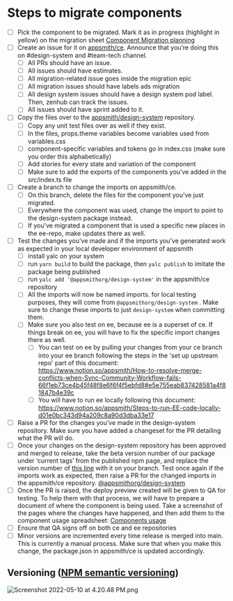 # Steps to migrate components

- [ ]  Pick the component to be migrated. Mark it as in progress (highlight in yellow) on the migration sheet [Component Migration planning](https://docs.google.com/spreadsheets/d/1pcIMvGwknhbjnG1yxKH2UnRIOPwW5lw_xiFxrJdb1E8/edit?usp=drivesdk)
- [ ]  Create an issue for it on [appsmith/ce](http://github.com/appsmithorg/appsmith). Announce that you’re doing this on #design-system and #team-tech channel.
    - [ ] All PRs should have an issue.
    - [ ] All issues should have estimates.
    - [ ] All migration-related issue goes inside the migration epic
    - [ ] All migration issues should have labels ads migration
    - [ ] All design system issues should have a design system pod label. Then, zenhub can track the issues.
    - [ ] All issues should have sprint added to it.
- [ ]  Copy the files over to the [appsmith/design-system](http://github.com/appsmithorg/design-system/) repository.
    - [ ]  Copy any unit test files over as well if they exist.
    - [ ]  In the files, props.theme variables become variables used from variables.css
    - [ ]  component-specific variables and tokens go in index.css (make sure you order this alphabetically)
    - [ ]  Add stories for every state and variation of the component
    - [ ]  Make sure to add the exports of the components you’ve added in the src/index.ts file
- [ ]  Create a branch to change the imports on appsmith/ce.
    - [ ]  On this branch, delete the files for the component you’ve just migrated.
    - [ ]  Everywhere the component was used, change the import to point to the design-system package instead.
    - [ ] If you've migrated a component that is used a specific new places in the ee-repo, make updates there as well.
- [ ]  Test the changes you’ve made and if the imports you’ve generated work as expected in your local developer environment of appsmith
    - [ ]  install yalc on your system
    - [ ]  run `yarn build` to build the package, then `yalc publish` to imitate the package being published
    - [ ]  run `yalc add '@appsmithorg/design-system'` in the appsmith/ce repository
    - [ ]  All the imports will now be named imports. for local testing purposes, they will come from `@appsmithorg/design-system` . Make sure to change these imports to just `design-system` when committing them.
    - [ ]  Make sure you also test on ee, because ee is a superset of ce. If things break on ee, you will have to fix the specific import changes there as well.
        - [ ]  You can test on ee by pulling your changes from your ce branch into your ee branch following the steps in the 'set up upstream repo' part of this document: https://www.notion.so/appsmith/How-to-resolve-merge-conflicts-when-Sync-Community-Workflow-fails-66f1eb73ce4b45f48f8e6f6f4f5ebfd8#e5e755eab837428581a4f81847b4e39c
        - [ ]  You will have to run ee locally following this document: https://www.notion.so/appsmith/Steps-to-run-EE-code-locally-d01e0bc343d94a209c8a90d3dba33e17
- [ ]  Raise a PR for the changes you’ve made in the design-system repository. Make sure you have added a changeset for the PR detailing what the PR will do.
- [ ]  Once your changes on the design-system repository has been approved and merged to release, take the beta version number of our package under ‘current tags’ from the published npm page, and replace the version number of [this line](https://github.com/appsmithorg/appsmith/blob/8428ae506a02ec477027b82936ff003c0c53cafb/app/client/package.json#L48) with it on your branch. Test once again if the imports work as expected, then raise a PR for the changed imports in the appsmith/ce repository. [@appsmithorg/design-system](https://www.npmjs.com/package/@appsmithorg/design-system)
- [ ]  Once the PR is raised, the deploy preview created will be given to QA for testing. To help them with that process, we will have to prepare a document of where the component is being used. Take a screenshot of the pages where the changes have happened, and then add them to the component usage spreadsheet: [Components usage](https://docs.google.com/spreadsheets/d/1np7jQdiQa0nyryOBnNa927NkGDplG9M2gb7qnoZIIyM/edit?usp=drivesdk)
- [ ]  Ensure that QA signs off on both ce and ee repositories
- [ ]  Minor versions are incremented every time release is merged into main. This is currently a manual process. Make sure that when you make this change, the package.json in appsmith/ce is updated accordingly.

## **Versioning ([NPM semantic versioning](https://docs.npmjs.com/about-semantic-versioning))**

![Screenshot 2022-05-10 at 4.20.48 PM.png](https://s3-us-west-2.amazonaws.com/secure.notion-static.com/ba1bcd19-e767-4f2b-bc37-1037451f0cc6/Screenshot_2022-05-10_at_4.20.48_PM.png)
